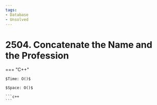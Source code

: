 ```yaml
---
tags:
- Database
- Unsolved
---
```



# 2504. Concatenate the Name and the Profession

=== "C++"

    $Time: O()$

    $Space: O()$

    ```c++
    ```